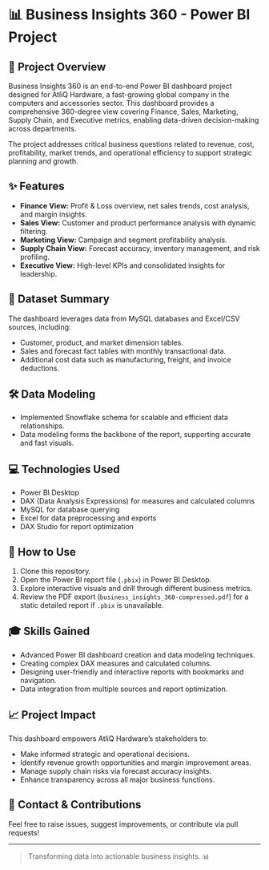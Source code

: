 # 📊 Business Insights 360 - Power BI Project

## 🚀 Project Overview
Business Insights 360 is an end-to-end Power BI dashboard project designed for AtliQ Hardware, a fast-growing global company in the computers and accessories sector. This dashboard provides a comprehensive 360-degree view covering Finance, Sales, Marketing, Supply Chain, and Executive metrics, enabling data-driven decision-making across departments.

The project addresses critical business questions related to revenue, cost, profitability, market trends, and operational efficiency to support strategic planning and growth.

## ✨ Features
- **Finance View:** Profit & Loss overview, net sales trends, cost analysis, and margin insights.
- **Sales View:** Customer and product performance analysis with dynamic filtering.
- **Marketing View:** Campaign and segment profitability analysis.
- **Supply Chain View:** Forecast accuracy, inventory management, and risk profiling.
- **Executive View:** High-level KPIs and consolidated insights for leadership.

## 📂 Dataset Summary
The dashboard leverages data from MySQL databases and Excel/CSV sources, including:
- Customer, product, and market dimension tables.
- Sales and forecast fact tables with monthly transactional data.
- Additional cost data such as manufacturing, freight, and invoice deductions.

## 🛠 Data Modeling
- Implemented Snowflake schema for scalable and efficient data relationships.
- Data modeling forms the backbone of the report, supporting accurate and fast visuals.

## 💻 Technologies Used
- Power BI Desktop
- DAX (Data Analysis Expressions) for measures and calculated columns
- MySQL for database querying
- Excel for data preprocessing and exports
- DAX Studio for report optimization

## 📖 How to Use
1. Clone this repository.
2. Open the Power BI report file (`.pbix`) in Power BI Desktop.
3. Explore interactive visuals and drill through different business metrics.
4. Review the PDF export (`business_insights_360-compressed.pdf`) for a static detailed report if `.pbix` is unavailable.

## 🎓 Skills Gained
- Advanced Power BI dashboard creation and data modeling techniques.
- Creating complex DAX measures and calculated columns.
- Designing user-friendly and interactive reports with bookmarks and navigation.
- Data integration from multiple sources and report optimization.

## 📈 Project Impact
This dashboard empowers AtliQ Hardware’s stakeholders to:
- Make informed strategic and operational decisions.
- Identify revenue growth opportunities and margin improvement areas.
- Manage supply chain risks via forecast accuracy insights.
- Enhance transparency across all major business functions.

## 🤝 Contact & Contributions
Feel free to raise issues, suggest improvements, or contribute via pull requests!

---

> Transforming data into actionable business insights. 📊
